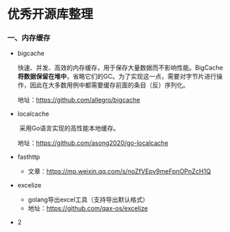 # 优秀开源库整理

### 一、内存缓存

- bigcache

  ​	快速、并发、高效的内存缓存，用于保存大量数据而不影响性能。BigCache**将数据保留在堆中**，省略它们的GC。为了实现这一点，需要对字节片进行操作，因此在大多数用例中都需要缓存前面的条目（反）序列化。
  
  地址：https://github.com/allegro/bigcache
  
- localcache

  ​	采用Go语言实现的高性能本地缓存。
  
  地址：https://github.com/asong2020/go-localcache
  
- fasthttp

  - 文章：https://mp.weixin.qq.com/s/noZfVEpv9meFpnOPnZcH1Q
  
- excelize

  - golang导出excel工具（支持导出默认格式）
  - 地址：https://github.com/qax-os/excelize

- 2


